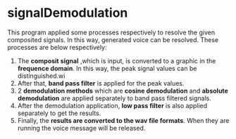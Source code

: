# signalDemodulation
This program applied some processes respectively to resolve the given composited signals. In this way, generated voice can be resolved.
These processes are below respectively:
1. The **composit signal** ,which is input, is converted to a graphic in the **frequence domain**.
In this way, the peak signal values can be distinguished.wi
2. After that, **band pass filter** is applied for the peak values.
3. 2 **demodulation methods** which are **cosine demodulation** and **absolute demodulation** are applied separately to band pass filtered signals.
4. After the demodulation application, **low pass filter** is also applied separately to get the results.
5. Finally, the **results are converted to the wav file formats**. When they are running the voice message will be released.

